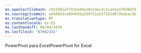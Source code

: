 ```yaml
---
ms.openlocfilehash: c921981af741ba94a18e1dec4c2cadea37648d7d
ms.sourcegitcommit: ad4d92dce894592a259721a1571b1d8736abacdb
ms.translationtype: MT
ms.contentlocale: es-ES
ms.lasthandoff: 08/04/2020
ms.locfileid: "87662241"
---
```

<span data-ttu-id="09d25-101">PowerPivot para Excel</span><span class="sxs-lookup"><span data-stu-id="09d25-101">PowerPivot for Excel</span></span>
